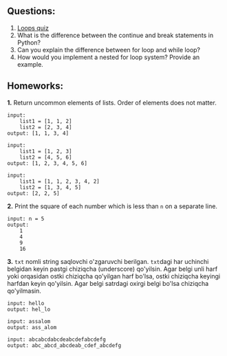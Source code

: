 ## Questions:

1. <a href="https://pynative.com/python-if-else-and-for-loop-quiz/">Loops quiz</a>
2.  What is the difference between the continue and break statements in Python?
3. Can you explain the difference between for loop and while loop?
4. How would you implement a nested for loop system? Provide an example.

## Homeworks:

**1.** Return uncommon elements of lists. Order of elements does not matter.
```
input:
    list1 = [1, 1, 2]
    list2 = [2, 3, 4]
output: [1, 1, 3, 4]
```

```
input:
    list1 = [1, 2, 3]
    list2 = [4, 5, 6]
output: [1, 2, 3, 4, 5, 6]
```

```
input:
    list1 = [1, 1, 2, 3, 4, 2]
    list2 = [1, 3, 4, 5]
output: [2, 2, 5]
```

**2.** Print the square of each number which is less than `n` on a separate line.

```
input: n = 5
output:
    1
    4
    9
    16
```

**3.** `txt` nomli string saqlovchi o'zgaruvchi berilgan. `txt`dagi har uchinchi belgidan keyin pastgi chiziqcha (underscore) qo'yilsin. Agar belgi unli harf yoki orqasidan ostki chiziqcha qo'yilgan harf bo'lsa, ostki chiziqcha keyingi harfdan keyin qo'yilsin. Agar belgi satrdagi oxirgi belgi bo'lsa chiziqcha qo'yilmasin.

```
input: hello
output: hel_lo
```

```
input: assalom
output: ass_alom
```

```
input: abcabcdabcdeabcdefabcdefg
output: abc_abcd_abcdeab_cdef_abcdefg
```
